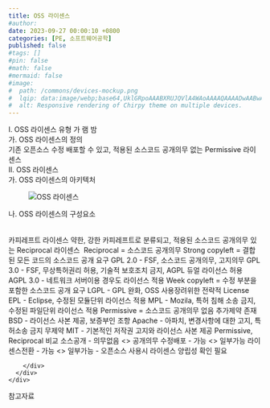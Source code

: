 ```yaml
---
title: OSS 라이센스
#author: 
date: 2023-09-27 00:00:10 +0800
categories: [PE, 소프트웨어공학]
published: false
#tags: []
#pin: false
#math: false
#mermaid: false
#image:
#  path: /commons/devices-mockup.png
#  lqip: data:image/webp;base64,UklGRpoAAABXRUJQVlA4WAoAAAAQAAAADwAABwAAQUxQSDIAAAARL0AmbZurmr57yyIiqE8oiG0bejIYEQTgqiDA9vqnsUSI6H+oAERp2HZ65qP/VIAWAFZQOCBCAAAA8AEAnQEqEAAIAAVAfCWkAALp8sF8rgRgAP7o9FDvMCkMde9PK7euH5M1m6VWoDXf2FkP3BqV0ZYbO6NA/VFIAAAA
#  alt: Responsive rendering of Chirpy theme on multiple devices.
---
```


<div class="post-wrap">
  <div class="para">
    <div class="para-title">
      I. OSS 라이센스 유형 가 램 밤
    </div>
    <div class="para-cntnt">
      <div class="para">
        <div class="para-title">
          가. OSS 라이센스의 정의
        </div>
        <div class="para-cntnt">
            기존 오픈소스 수정 배포할 수 있고, 적용된 소스코드 공개의무 없는 Permissive 라이센스
        </div>
      </div>
    </div>
  </div>
  
  <div class="para">
    <div class="para-title">
      II. OSS 라이센스
    </div>
    <div class="para-cntnt">
      <div class="para">
        <div class="para-title">
          가. OSS 라이센스의 아키텍처
        </div>
        <div class="para-cntnt">
          <figure class="post-figure">
            <img src="/assets/img/posts/OSS-라이센스.png" alt="OSS 라이센스">
<!--            <figcaption>Source: Unveiling the Metaverse: Exploring Emerging Trends, Multifaceted Perspectives, and Future Challenges</figcaption>-->
          </figure>
        </div>
      </div>
      <div class="para">
        <div class="para-title">
          나. OSS 라이센스의 구성요소
        </div>
        <div class="para-cntnt">
          <table class="post-table">
          </table>
          카피레프트 라이센스
  약한, 강한 카피레프트로 분류되고, 적용된 소스코드 공개의무 있는 Reciprocal 라이센스&nbsp;
Reciprocal = 소스코드 공개의무 
  Strong copyleft = 결합된 모든 코드의 소스코드 공개 요구
    GPL 2.0 - FSF, 소스코드 공개의무, 고지의무
    GPL 3.0 - FSF, 무상특허권리 허용, 기술적 보호조치 금지, AGPL 듀얼 라이선스 허용
    AGPL 3.0 - 네트워크 서버이용 경우도 라이선스 적용
  Week copyleft = 수정 부분을 포함한 소스코드 공개 요구
    LGPL - GPL 완화, OSS 사용장려위한 전략적 License
    EPL - Eclipse, 수정된 모듈단위 라이선스 적용
    MPL - Mozila, 특허 침해 소송 금지, 수정된 파일단위 라이선스 적용
Permissive = 소스코드 공개의무 없음
  추가제약 존재
    BSD - 라이선스 사본 제공, 보증부인 조항
    Apache - 아파치, 변경사항에 대한 고지, 특허소송 금지
  무제약
    MIT - 기본적인 저작권 고지와 라이선스 사본 제공
Permissive, Reciprocal 비교
  소스공개 - 의무없음 &lt;&gt; 공개의무
  수정배포 - 가능 &lt;&gt; 일부가능
  라이센스전환 - 가능 &lt;&gt; 일부가능
- 오픈소스 사용시 라이센스 양립성 확인 필요

        </div>
      </div>
    </div>
  </div>

  <div class="refr-wrap">
    <div class="refr-title">
        참고자료
    </div>
    <ol class="refr-list">
    <!--    <li>(나현식, 최대선) <a target="_blank" href="https://scienceon.kisti.re.kr/commons/util/originalView.do?cn=JAKO202225948430499&oCn=JAKO202225948430499&dbt=JAKO&journal=NJOU00291864">메타버스 보안 위협 요소 및 대응 방안 검토</a></li>-->
    <!--    <li>(M. Uddin, S. Manickam, H. Ullah, M. Obaidat and A. Dandoush) <a target="_blank" href="https://ieeexplore.ieee.org/abstract/document/10138386">Unveiling the Metaverse: Exploring Emerging Trends, Multifaceted Perspectives, and Future Challenges</a></li>-->
    </ol>
  </div>
</div>
